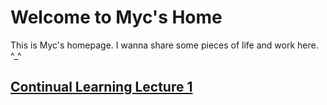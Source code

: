 # Welcome to Myc's Home

This is Myc's homepage. I wanna share some pieces of life and work here. ^_^

## [Continual Learning Lecture 1](CL_Course_1.md)

